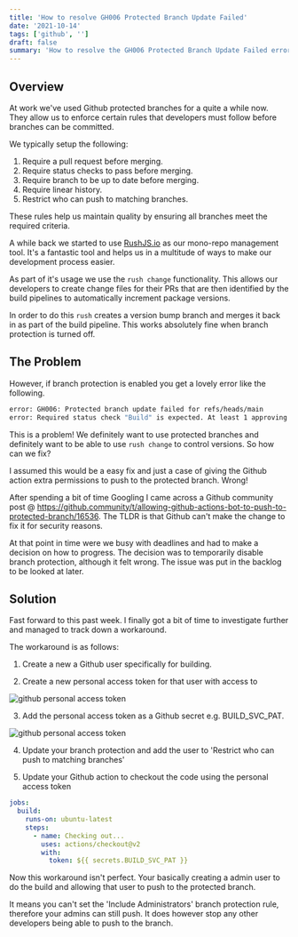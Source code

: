```yaml
---
title: 'How to resolve GH006 Protected Branch Update Failed'
date: '2021-10-14'
tags: ['github', '']
draft: false
summary: 'How to resolve the GH006 Protected Branch Update Failed error using a personal access token.'
---
```


## Overview

At work we've used Github protected branches for a quite a while now. They allow us to enforce certain rules that developers must follow before branches can be committed.

We typically setup the following:

1. Require a pull request before merging.
2. Require status checks to pass before merging.
3. Require branch to be up to date before merging.
4. Require linear history.
5. Restrict who can push to matching branches.

These rules help us maintain quality by ensuring all branches meet the required criteria.

A while back we started to use [RushJS.io](https://rushjs.io/) as our mono-repo management tool. It's a fantastic tool and helps us in a multitude of ways to make our development process easier. 

As part of it's usage we use the `rush change` functionality. This allows our developers to create change files for their PRs that are then identified by the build pipelines to automatically increment package versions.

In order to do this `rush` creates a version bump branch and merges it back in as part of the build pipeline. This works absolutely fine when branch protection is turned off.

## The Problem

However, if branch protection is enabled you get a lovely error like the following.

```bash
error: GH006: Protected branch update failed for refs/heads/main
error: Required status check "Build" is expected. At least 1 approving review is required by reviewers with write access
```

This is a problem! We definitely want to use protected branches and definitely want to be able to use `rush change` to control versions. So how can we fix?

I assumed this would be a easy fix and just a case of giving the Github action extra permissions to push to the protected branch. Wrong!

After spending a bit of time Googling I came across a Github community post @ <https://github.community/t/allowing-github-actions-bot-to-push-to-protected-branch/16536>. The TLDR is that Github can't make the change to fix it for security reasons.

At that point in time were we busy with deadlines and had to make a decision on how to progress.  The decision was to temporarily disable branch protection, although it felt wrong. The issue was put in the backlog to be looked at later.

## Solution

Fast forward to this past week. I finally got a bit of time to investigate further and managed to track down a workaround.

The workaround is as follows:

1. Create a new a Github user specifically for building.

2. Create a new personal access token for that user with access to 

![github personal access token](/static/images/resolve-github-action-gh006-protected-branch-update-failed/github_pat.png)

3. Add the personal access token as a Github secret e.g. BUILD_SVC_PAT.

![github personal access token](/static/images/resolve-github-action-gh006-protected-branch-update-failed/github_secret.png)

4. Update your branch protection and add the user to 'Restrict who can push to matching branches'

5. Update your Github action to checkout the code using the personal access token

```yaml
jobs:
  build:
    runs-on: ubuntu-latest
    steps:
      - name: Checking out...
        uses: actions/checkout@v2
        with:
          token: ${{ secrets.BUILD_SVC_PAT }}
```

Now this workaround isn't perfect. Your basically creating a admin user to do the build and allowing that user to push to the protected branch. 

It means you can't set the 'Include Administrators' branch protection rule, therefore your admins can still push. It does however stop any other developers being able to push to the branch.